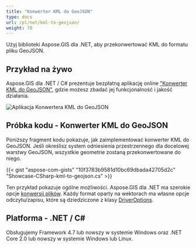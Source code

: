 ```yaml
---
title: "Konwerter KML do GeoJSON"
type: docs
url: /pl/net/kml-to-geojson/
weight: 70
---
```


Użyj biblioteki Aspose.GIS dla .NET, aby przekonwertować KML do formatu pliku GeoJSON.

## **Przykład na żywo**

Aspose.GIS dla .NET / C# prezentuje bezpłatną aplikację online ["Konwerter KML do GeoJSON"](https://products.aspose.app/gis/conversion/kml-to-geojson), gdzie możesz zbadać jej funkcjonalność i jakość działania.

![Aplikacja Konwertera KML do GeoJSON](conversion.png)

## **Próbka kodu - Konwerter KML do GeoJSON**

Poniższy fragment kodu pokazuje, jak zaimplementować konwerter KML do GeoJSON. Jeśli określisz system odniesienia przestrzennego dla docelowej warstwy GeoJSON, wszystkie geometrie zostaną przekonwertowane do niego. 

{{< gist "aspose-com-gists" "10f3783b9581d10bc69dbada42705d2c" "Showcase-CSharp-kml-to-geojson.cs" >}}

Ten przykład pokazuje ogólne możliwości. Aspose.GIS dla .NET ma szerokie opcje [konwersji plików](https://docs.aspose.com/gis/net/vector-layers/). Każdy format oparty na wektorach ma własne opcje odczytu/zapisu, które są dziedziczone z klasy [DriverOptions](https://reference.aspose.com/gis/net/aspose.gis/driveroptions).

## **Platforma - .NET / C#**

Obsługujemy Framework 4.7 lub nowszy w systemie Windows oraz .NET Core 2.0 lub nowszy w systemie Windows lub Linux.
